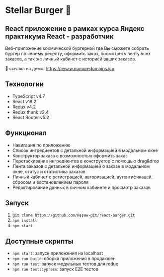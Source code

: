# Stellar Burger :hamburger:
## React приложение в рамках курса Яндекс практикума React&nbsp;-&nbsp;разработчик
Веб-приложение космической бургерной где Вы сможете собрать бургер по своему рецепту, оформить заказ, посмотреть ленту всех заказов, а так же личный кабинет с историей ваших заказов.

:link: ссылка на демо: https://resaw.nomoredomains.icu

## Технологии
 - TypeScript v4.7
 - React v18.2
 - Redux v4.2
 - Redux thunk v2.4
 - React Router v5.2

## Функционал
 - Навигация по приложению
 - Список ингредиентов с детальной информацией в модальном окне
 - Конструктор заказа с возможностью оформить заказ
 - Перетаскивание ингредиентов в конструктор с помощью drag&drop
 - Лента заказов с детальной информацией о заказе в модальном окне, статус и статистика заказов
 - Личный кабинет с регистрацией, авторизацией, аутентификацей, сбросом и востановлением пароля
 - Редактирование данных в личном кабинете и просмотр заказов

## Запуск
 1.  <code>git clone https://github.com/Resaw-git/react-burger.git</code>
 2.  <code>npm install</code>
 3.  <code>npm start</code>

## Доступные скрипты
  - <code>npm start</code>: запуск приложения на localhost
  - <code>npm run build</code>: сборка приложения в продакшен
  - <code>npm run test</code>: запуск модульных тестов для redux
  - <code>npm run test:cypress</code>: запуск E2E тестов

